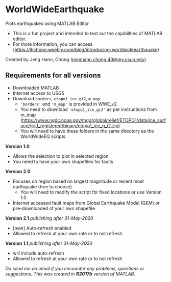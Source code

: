 # WorldWideEarthquake
Plots earthquakes using MATLAB Editor
- This is a fun project and intended to test out the capibilities of MATLAB editor. 
- For more information, you can access (https://jhchong.weebly.com/blog/introducing-worldwideearthquake)

Created by Jeng Hann, Chong (jenghann.chong.43@my.csun.edu). 
  

## Requirements for all versions
- Downloaded MATLAB 
- Internet access to USGS
- Download ```borders```, ```etopo1_ice_gi2```, ```m_map```
  - ```'borders'``` and ```'m_map'``` is provided in WWE_v2
  - You need to download ```'etopo1_ice_gi2'``` as per instructions from m_map    (https://www.ngdc.noaa.gov/mgg/global/relief/ETOPO1/data/ice_surface/grid_registered/binary/etopo1_ice_g_i2.zip)
  - You will need to have these folders in the same directory as the WorldWideEQ scripts

**Version 1.0**
- Allows the selection to plot in selected region
- You need to have your own shapefiles for faults 

**Version 2.0**
- Focuses on region based on largest magnitude or recent most earthquake (free to choose)
  - You will need to modify the script for fixed locations or use Version 1.0
- Internet accessed fault maps from Global Earthquake Model (GEM) or pre-downloaded of your own shapefile

**Version 2.1**  _publishing after 31-May-2020_
  - [new] Auto-refresh enabled
  - Allowed to refresh at your own rate or to not refresh
  
**Version 1.1** _publishing after 31-May-2020_
  - will include auto-refresh
  - Allowed to refresh at your own rate or to not refresh


_Do send me an email if you encounter any problems, questions or suggestions. This was created in **R2017b** version of MATLAB._
